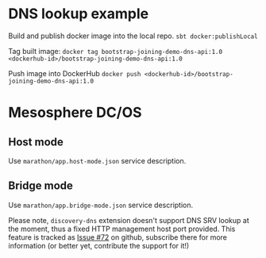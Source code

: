 DNS lookup example
==================

Build and publish docker image into the local repo.
`sbt docker:publishLocal`

Tag built image:
`docker tag bootstrap-joining-demo-dns-api:1.0 <dockerhub-id>/bootstrap-joining-demo-dns-api:1.0`

Push image into DockerHub 
`docker push <dockerhub-id>/bootstrap-joining-demo-dns-api:1.0`

Mesosphere DC/OS
================

Host mode
---------
Use `marathon/app.host-mode.json` service description.

Bridge mode
-----------

Use `marathon/app.bridge-mode.json` service description.

Please note, `discovery-dns` extension doesn't support DNS SRV lookup at the moment, thus a fixed HTTP management host port provided. This feature is tracked as [Issue #72](https://github.com/akka/akka-management/issues/72) on github, subscribe there for more information (or better yet, contribute the support for it!)

